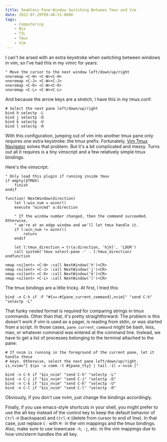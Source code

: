 ```yaml
---
title: Seamless Pane-Window Switching Between Tmux and Vim
date: 2022-07-20T09:48:51-0600
tags:
    - Computering
    - Nix
    - TIL
    - Tmux
    - Vim
---
```


I can't be arsed with an extra keystroke when switching between windows in vim, so I've had this in my vimrc for years:

```
" Move the cursor to the next window left/down/up/right
nnoremap <C-H> <C-W><C-H>
nnoremap <C-J> <C-W><C-J>
nnoremap <C-K> <C-W><C-K>
nnoremap <C-L> <C-W><C-L>
```

And because the arrow keys are a stretch, I have this in my tmux.conf:

```
# Select the next pane left/down/up/right
bind h selectp -L
bind j selectp -D
bind k selectp -U
bind l selectp -R
```

With this configuration, jumping out of vim into another tmux pane only requires one extra keystroke: the tmux prefix. Fortunately, [Vim Tmux Navigator](https://github.com/christoomey/vim-tmux-navigator) solves that problem. But it's a bit complicated and messy. Turns out all it requires is a tiny vimscript and a few relatively simple tmux bindings.

Here's the vimscript:

```
" Only load this plugin if running inside tmux
if empty($TMUX)
    finish
endif

function! NextWindow(direction)
    let l:win_num = winnr()
    execute "wincmd" a:direction

    " If the window number changed, then the command succeeded. Otherwise,
    " we're at an edge window and we'll let tmux handle it.
    if l:win_num != winnr()
        return
    endif

    let l:tmux_direction = tr(a:direction, 'hjkl', 'LDUR')
    call system('tmux select-pane -' . l:tmux_direction)
endfunction

nmap <silent> <C-H> :call NextWindow('h')<CR>
nmap <silent> <C-J> :call NextWindow('j')<CR>
nmap <silent> <C-K> :call NextWindow('k')<CR>
nmap <silent> <C-L> :call NextWindow('l')<CR>
```

The tmux bindings are a little tricky. At first, I tried this:

```
bind -n C-h if -F "#{==:#{pane_current_command},nvim}" "send C-h" "selectp -L"
```

That funky nested format is required for comparing strings in tmux commands. Other than that, it's pretty straightforward. The problem is this doesn't work if vim is used as a pager, is reading from stdin, or was started from a script. In those cases, `pane_current_command` might be bash, less, man, or whatever command was entered at the command line. Instead, we have to get a list of processes belonging to the terminal attached to the pane:

```
# If nvim is running in the foreground of the current pane, let it handle these
# keys. Otherwise, select the next pane left/down/up/right.
is_nvim="[ $(ps -o comm -t #{pane_tty} | tail -1) = nvim ]"

bind -n C-h if "$is_nvim" "send C-h" "selectp -L"
bind -n C-j if "$is_nvim" "send C-j" "selectp -D"
bind -n C-k if "$is_nvim" "send C-k" "selectp -U"
bind -n C-l if "$is_nvim" "send C-l" "selectp -R"
```

Obviously, if you don't use nvim, just change the bindings accordingly.

Finally, if you use emacs-style shortcuts in your shell, you might prefer to use the alt key instead of the control key to keep the default behavior of `Ctrl-H` (backspace) and `Ctrl-K` (delete from cursor to end of line). In that case, just replace `C-` with `M-` in the vim mappings and the tmux bindings. Also, make sure to use lowercase `-h`, `-j`, etc. in the vim mappings due to how vim/xterm handles the alt key.

